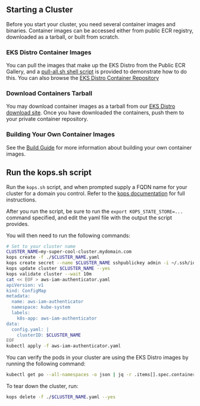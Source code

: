 ## Starting a Cluster

Before you start your cluster, you need several container images and binaries.
Container images can be accessed either from public ECR registry, downloaded
as a tarball, or built from scratch.

### EKS Distro Container Images

You can pull the images that make up the EKS Distro from the Public ECR Gallery,
and a [pull-all.sh shell
script](https://github.com/aws/eks-distro/blob/main/development/pull-all.sh) is
provided to demonstrate how to do this. You can also browse the [EKS Distro
Container Repository](https://gallery.ecr.aws/?searchTerm=eks-distro&verified=verified)

### Download Containers Tarball

You may download container images as a tarball from our [EKS Distro
download site](http://boguslink.example.com/download). Once you have
downloaded the containers, push them to your private container repository.

### Building Your Own Container Images
See the [Build Guide](build.md) for more information about building your own
container images.

## Run the kops.sh script

Run the `kops.sh` script, and when prompted supply a FQDN name for your cluster
for a domain you control. Refer to the [kops
documentation](https://kops.sigs.k8s.io/getting_started/aws/) for
full instructions.

After you run the script, be sure to run the `export KOPS_STATE_STORE=...`
command specified, and edit the yaml file with the output the script provides.

You will then need to run the following commands:
```bash
# Set to your cluster name
CLUSTER_NAME=my-super-cool-cluster.mydomain.com
kops create -f ./$CLUSTER_NAME.yaml
kops create secret --name $CLUSTER_NAME sshpublickey admin -i ~/.ssh/id_rsa.pub
kops update cluster $CLUSTER_NAME --yes
kops validate cluster --wait 10m
cat << EOF > aws-iam-authenticator.yaml
apiVersion: v1
kind: ConfigMap
metadata:
  name: aws-iam-authenticator
  namespace: kube-system
  labels:
    k8s-app: aws-iam-authenticator
data:
  config.yaml: |
    clusterID: $CLUSTER_NAME
EOF
kubectl apply -f aws-iam-authenticator.yaml
```
You can verify the pods in your cluster are using the EKS Distro images by running
the following command:
```bash
kubectl get po --all-namespaces -o json | jq -r .items[].spec.containers[].image | sort -u
```
To tear down the cluster, run:
```bash
kops delete -f ./$CLUSTER_NAME.yaml --yes
```

